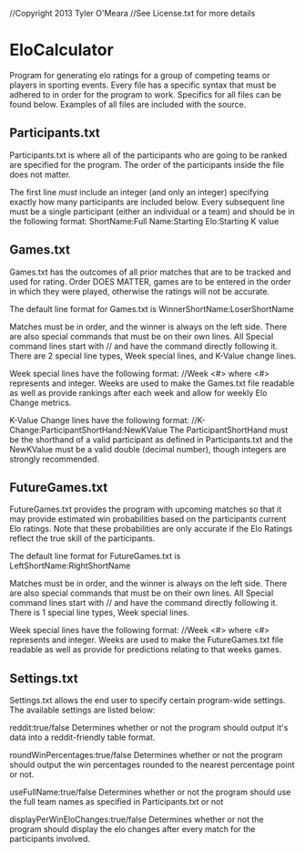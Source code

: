//Copyright 2013 Tyler O'Meara
//See License.txt for more details

EloCalculator
=============

Program for generating elo ratings for a group of competing teams or players in sporting events.
Every file has a specific syntax that must be adhered to in order for the program to work. Specifics for all files can be found below. Examples of all files are included with the source.

Participants.txt
----------------

Participants.txt is where all of the participants who are going to be ranked are specified for the program. The order of the participants inside the file does not matter.

The first line *must* include an integer (and only an integer) specifying exactly how many participants are included below.
Every subsequent line must be a single participant (either an individual or a team) and should be in the following format:
ShortName:Full Name:Starting Elo:Starting K value

Games.txt
---------

Games.txt has the outcomes of all prior matches that are to be tracked and used for rating. Order DOES MATTER, games are to be entered in the order in which they were played, otherwise the ratings will not be accurate.

The default line format for Games.txt is
WinnerShortName:LoserShortName

Matches must be in order, and the winner is always on the left side.
There are also special commands that must be on their own lines. All Special command lines start with // and have the command directly following it.
There are 2 special line types, Week special lines, and K-Value change lines.

Week special lines have the following format:
//Week <#>
where <#> represents and integer. Weeks are used to make the Games.txt file readable as well as provide rankings after each week and allow for weekly Elo Change metrics.

K-Value Change lines have the following format:
//K-Change:ParticipantShortHand:NewKValue
The ParticipantShortHand must be the shorthand of a valid participant as defined in Participants.txt and the NewKValue must be a valid double (decimal number), though integers are strongly recommended.

FutureGames.txt
---------------

FutureGames.txt provides the program with upcoming matches so that it may provide estimated win probabilities based on the participants current Elo ratings. Note that these probabilities are only accurate if the Elo Ratings reflect the true skill of the participants.

The default line format for FutureGames.txt is
LeftShortName:RightShortName

Matches must be in order, and the winner is always on the left side.
There are also special commands that must be on their own lines. All Special command lines start with // and have the command directly following it.
There is 1 special line types, Week special lines.

Week special lines have the following format:
//Week <#>
where <#> represents and integer. Weeks are used to make the FutureGames.txt file readable as well as provide for predictions relating to that weeks games.

Settings.txt
------------

Settings.txt allows the end user to specify certain program-wide settings.
The available settings are listed below:

reddit:true/false
Determines whether or not the program should output it's data into a reddit-friendly table format.

roundWinPercentages:true/false
Determines whether or not the program should output the win percentages rounded to the nearest percentage point or not.

useFullName:true/false
Determines whether or not the program should use the full team names as specified in Participants.txt or not

displayPerWinEloChanges:true/false
Determines whether or not the program should display the elo changes after every match for the participants involved.
